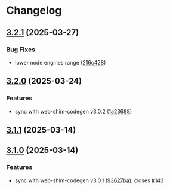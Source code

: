 # Changelog

## [3.2.1](https://github.com/OneSignal/react-onesignal/compare/3.2.0...3.2.1) (2025-03-27)

### Bug Fixes

* lower node engines range ([216c428](https://github.com/OneSignal/react-onesignal/commit/216c4280ecf1aea2722676e5f59f5797b75abbed))

## [3.2.0](https://github.com/OneSignal/react-onesignal/compare/3.1.1...3.2.0) (2025-03-24)

### Features

* sync with web-shim-codegen v3.0.2 ([1a23688](https://github.com/OneSignal/react-onesignal/commit/1a23688ba8cb42533ad561ef460eaacf2c9be6d9))

## [3.1.1](https://github.com/OneSignal/react-onesignal/compare/3.1.0...3.1.1) (2025-03-14)

## [3.1.0](https://github.com/OneSignal/react-onesignal/compare/3.0.1...3.1.0) (2025-03-14)

### Features

* sync with web-shim-codegen v3.0.1 ([93627ba](https://github.com/OneSignal/react-onesignal/commit/93627ba19f6aac555b68ef726b7d6ae9c4aa2a31)), closes [#143](https://github.com/OneSignal/react-onesignal/issues/143)
